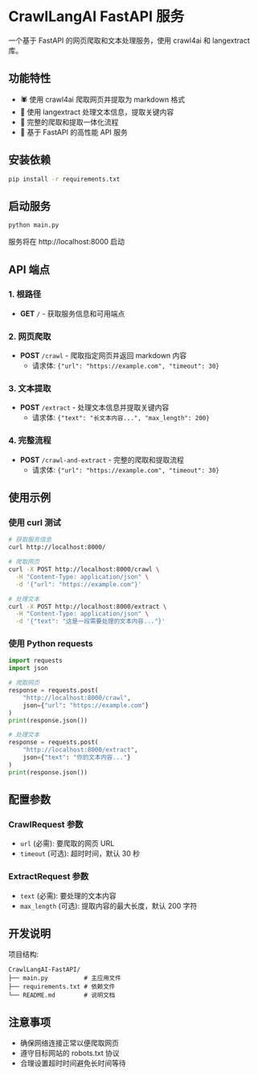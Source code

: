 # CrawlLangAI FastAPI 服务

一个基于 FastAPI 的网页爬取和文本处理服务，使用 crawl4ai 和 langextract 库。

## 功能特性

- 🕷️ 使用 crawl4ai 爬取网页并提取为 markdown 格式
- 📝 使用 langextract 处理文本信息，提取关键内容
- 🔄 完整的爬取和提取一体化流程
- 🚀 基于 FastAPI 的高性能 API 服务

## 安装依赖

```bash
pip install -r requirements.txt
```

## 启动服务

```bash
python main.py
```

服务将在 http://localhost:8000 启动

## API 端点

### 1. 根路径
- **GET** `/` - 获取服务信息和可用端点

### 2. 网页爬取
- **POST** `/crawl` - 爬取指定网页并返回 markdown 内容
  - 请求体: `{"url": "https://example.com", "timeout": 30}`

### 3. 文本提取
- **POST** `/extract` - 处理文本信息并提取关键内容
  - 请求体: `{"text": "长文本内容...", "max_length": 200}`

### 4. 完整流程
- **POST** `/crawl-and-extract` - 完整的爬取和提取流程
  - 请求体: `{"url": "https://example.com", "timeout": 30}`

## 使用示例

### 使用 curl 测试

```bash
# 获取服务信息
curl http://localhost:8000/

# 爬取网页
curl -X POST http://localhost:8000/crawl \
  -H "Content-Type: application/json" \
  -d '{"url": "https://example.com"}'

# 处理文本
curl -X POST http://localhost:8000/extract \
  -H "Content-Type: application/json" \
  -d '{"text": "这是一段需要处理的文本内容..."}'
```

### 使用 Python requests

```python
import requests
import json

# 爬取网页
response = requests.post(
    "http://localhost:8000/crawl",
    json={"url": "https://example.com"}
)
print(response.json())

# 处理文本
response = requests.post(
    "http://localhost:8000/extract", 
    json={"text": "你的文本内容..."}
)
print(response.json())
```

## 配置参数

### CrawlRequest 参数
- `url` (必需): 要爬取的网页 URL
- `timeout` (可选): 超时时间，默认 30 秒

### ExtractRequest 参数  
- `text` (必需): 要处理的文本内容
- `max_length` (可选): 提取内容的最大长度，默认 200 字符

## 开发说明

项目结构:
```
CrawlLangAI-FastAPI/
├── main.py          # 主应用文件
├── requirements.txt # 依赖文件
└── README.md        # 说明文档
```

## 注意事项

- 确保网络连接正常以便爬取网页
- 遵守目标网站的 robots.txt 协议
- 合理设置超时时间避免长时间等待